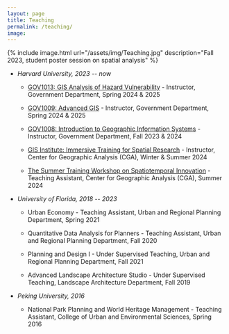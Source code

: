 ```yaml
---
layout: page
title: Teaching
permalink: /teaching/
image:
---
```

<!--
# Title 1
## Title 2
### Title3

 Bullet list:
* Start a line with an asterisk
* Food
  * Fruits
    * Oranges

Teaching is arguably the most impactful part of my graduate training.
I love teaching introductory statistics!

The following are the classes I have TA-ed for at UC Santa Cruz.
If you're a TA and would like access to any of my slides or materials, please contact me. -->



<!-- to add image to this page, do as below -->
{% include image.html url="/assets/img/Teaching.jpg" description="Fall 2023, student poster session on spatial analysis" %}

<!--  to add link to text, do : [Link text Here](https://link-url-here.org) -->
* *Harvard University, 2023 -- now*

    * [GOV1013: GIS Analysis of Hazard Vulnerability](https://gis.harvard.edu/gov-1013-gis-analysis-hazard-vulnerability) - Instructor, Government Department,  Spring 2024 & 2025
    
       <!-- * Student work case: [Samoa Community Vulnerability Index](https://storymaps.arcgis.com/stories/cfa5e7d7ca7e4298a7df78245034aa0b), by Jennifer Powley, May 2024-->

    * [GOV1009: Advanced GIS](https://gis.harvard.edu/gov-1009-advanced-geographical-information-systems-workshop-4) - Instructor, Government Department, Spring 2024 & 2025

    * [GOV1008: Introduction to Geographic Information Systems](https://gis.harvard.edu/gov-1008-introduction-geographic-information-systems-4) - Instructor, Government Department, Fall 2023 & 2024
 
        <!-- * Student work case: [Extra-political Influences on COVID-19 Vaccination Coverage](https://storymaps.arcgis.com/stories/c4937fe055ed49229979fed984ec3894), by Aiden J. Taylor, December 2023-->

    * [GIS Institute: Immersive Training for Spatial Research](https://gis.harvard.edu/gis-institute) - Instructor, Center for Geographic Analysis (CGA), Winter & Summer 2024

    * [The Summer Training Workshop on Spatiotemporal Innovation](https://projects.iq.harvard.edu/chinadatalab/event/summer-workshop-spatiotemporal-innovation-0) - Teaching Assistant, Center for Geographic Analysis (CGA), Summer 2024

* *University of Florida, 2018 -- 2023*

    * Urban Economy - Teaching Assistant, Urban and Regional Planning Department, Spring 2021

    * Quantitative Data Analysis for Planners - Teaching Assistant, Urban and Regional Planning Department, Fall 2020

    * Planning and Design I - Under Supervised Teaching, Urban and Regional Planning Department, Fall 2021

    * Advanced Landscape Architecture Studio - Under Supervised Teaching, Landscape Architecture Department, Fall 2019

* *Peking University, 2016*

    * National Park Planning and World Heritage Management - Teaching Assistant, College of Urban and Environmental Sciences, Spring 2016

